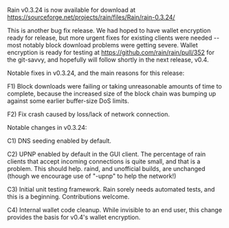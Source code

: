 Rain v0.3.24 is now available for download at
https://sourceforge.net/projects/rain/files/Rain/rain-0.3.24/

This is another bug fix release.  We had hoped to have wallet encryption ready for release, but more urgent fixes for existing clients were needed -- most notably block download problems were getting severe.  Wallet encryption is ready for testing at https://github.com/rain/rain/pull/352 for the git-savvy, and hopefully will follow shortly in the next release, v0.4.

Notable fixes in v0.3.24, and the main reasons for this release:

F1) Block downloads were failing or taking unreasonable amounts of time to complete, because the increased size of the block chain was bumping up against some earlier buffer-size DoS limits.

F2) Fix crash caused by loss/lack of network connection.

Notable changes in v0.3.24:

C1) DNS seeding enabled by default.

C2) UPNP enabled by default in the GUI client.  The percentage of rain clients that accept incoming connections is quite small, and that is a problem.  This should help.  raind, and unofficial builds, are unchanged (though we encourage use of "-upnp" to help the network!)

C3) Initial unit testing framework.  Rain sorely needs automated tests, and this is a beginning.  Contributions welcome.

C4) Internal wallet code cleanup.  While invisible to an end user, this change provides the basis for v0.4's wallet encryption.
